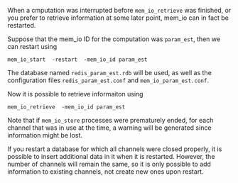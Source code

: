When a cmputation was interrupted before `mem_io_retrieve` was finished, or you prefer to retrieve information at some later point, mem_io can in fact be restarted.

Suppose that the mem_io ID for the computation was `param_est`, then we can restart using
```
mem_io_start  -restart  -mem_io_id param_est
```
The database named `redis_param_est.rdb` will be used, as well as the configuration files `redis_param_est.conf` and `mem_io_param_est.conf`.

Now it is possible to retrieve informaiton using
```
mem_io_retrieve  -mem_io_id param_est
```

Note that if `mem_io_store` processes were prematurely ended, for each channel that was in use at the time, a warning will be generated since information might be lost.

If you restart a database for which all channels were closed properly, it is possible to insert additional data in it when it is restarted.  However, the number of channels will remain the same, so it is only possible to add information to existing channels, not create new ones upon restart.
